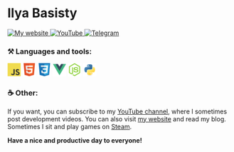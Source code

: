 #  Ilya Basisty
<!-- I like to study new technologies and program pet projects. In my free time I like to sleep, play video games and read books. -->

<!-- <img src="https://media.giphy.com/media/jpbnoe3UIa8TU8LM13/giphy-downsized.gif" width="200"/> -->

<a href="https://ilyabasisty.github.io/">
  <img src="https://img.shields.io/badge/my website-8cf?style=for-the-badge&color=grey" alt="My website"/>
</a>
<a href="https://www.youtube.com/channel/UCzpcDUE33SxWP4ydSTx8hJA">
  <img src="https://img.shields.io/badge/YouTube-8cf?style=for-the-badge&color=red" alt="YouTube"/>
</a>
<a href="https://t.me/ilyabasisty">
  <img src="https://img.shields.io/badge/Telegram-8cf?style=for-the-badge" alt="Telegram"/>
</a>


### ⚒️ Languages and tools:

<div>
  <a>
    <img src="https://raw.githubusercontent.com/devicons/devicon/master/icons/javascript/javascript-original.svg" width="30"/>
  </a>
<!--   <a>
    <img src="https://raw.githubusercontent.com/devicons/devicon/master/icons/rust/rust-plain.svg" width="50"/>
  </a> -->


  <a>
    <img src="https://raw.githubusercontent.com/devicons/devicon/master/icons/html5/html5-original.svg" width="30"/>
  </a>

  <a>
    <img src="https://raw.githubusercontent.com/devicons/devicon/master/icons/css3/css3-original.svg" width="30"/>
  </a>
  <a>
    <img src="https://raw.githubusercontent.com/devicons/devicon/master/icons/vuejs/vuejs-original.svg" width="30"/>
  </a>
  <a>
    <img src="https://raw.githubusercontent.com/devicons/devicon/master/icons/nodejs/nodejs-plain.svg" width="30"/>
  </a>
  
   <a>
    <img src="https://raw.githubusercontent.com/devicons/devicon/master/icons/python/python-original.svg" width="30"/>
  </a>
 </div>


### ☕ Other:
If you want, you can subscribe to my <a href="https://www.youtube.com/channel/UCzpcDUE33SxWP4ydSTx8hJA">YouTube channel</a>, where I sometimes post development videos. You can also visit <a href="https://ilyabasisty.github.io/">my website</a> and read my blog. Sometimes I sit and play games on <a href="https://steamcommunity.com/id/ilyabasisty/">Steam</a>.

**Have a nice and productive day to everyone!**
  
